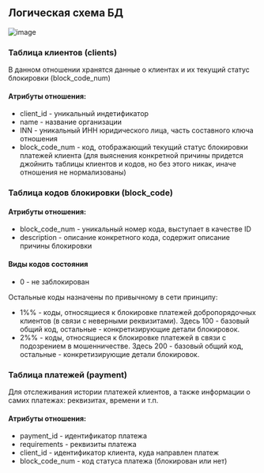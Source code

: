 ## Логическая схема БД
![image](https://github.com/user-attachments/assets/c2c282b5-2c58-4995-81f8-2fd0d0fd79d4)

### Таблица клиентов (clients)
В данном отношении хранятся данные о клиентах и их текущий статус блокировки (block_code_num)
#### Атрибуты отношения:
-	client_id - уникальный индетификатор
-	name - название организации
-	INN - уникальный ИНН юридического лица, часть составного ключа отношения
-	block_code_num - код, отображающий текущий статус блокировки платежей клиента (для выяснения конкретной причины придется джойнить таблицы клиентов и кодов, но без этого никак, иначе отношения не нормализованы)

### Таблица кодов блокировки (block_code)
#### Атрибуты отношения:
-	block_code_num - уникальный номер кода, выступает в качестве ID
-	description - описание конкретного кода, содержит описание причины блокировки
#### Виды кодов состояния
- 0 - не заблокирован

Остальные коды назначены по привычному в сети принципу:
-	1%% - коды, относящиеся к блокировке платежей добропорядочных клиентов (в связи с неверными реквизитами). Здесь 100 - базовый общий код, остальные - конкретизирующие детали блокировок.
-	2%% - коды, относящиеся к блокировке платежей в связи с подозрением в мошенничестве. Здесь 200 - базовый общий код, остальные - конкретизирующие детали блокировок.

### Таблица платежей (payment)
Для отслеживания истории платежей клиентов, а также информации о самих платежах: реквизитах, времени и т.п.
#### Атрибуты отношения:
-	payment_id - идентификатор платежа
-	requirements - реквизиты платежа
-	client_id - идентификатор клиента, куда направлен платеж
-	block_code_num - код статуса платежа (блокирован или нет)

